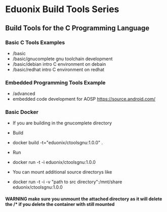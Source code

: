 # Eduonix Build Tools Series

## Build Tools for the C Programming Language

### Basic C Tools Examples
- /basic
- /basic/gnucomplete gnu toolchain development
- /basic/debian  intro C environment on debain
- /basic/redhat  intro C environment on redhat


### Embedded Programming Tools Example
- /advanced
- embedded code development for AOSP  https://source.android.com/



### Basic Docker
- If you are building in the gnucomplete directory

- Build
- docker build -t="eduonix/ctoolsgnu:1.0.0" .

- Run
- docker run -t -i  eduonix/ctoolsgnu:1.0.0

- You can mount additional source directorys like
- docker run -t -i -v "path to src directory":/mnt/share  eduonix/ctoolsgnu:1.0.0

#### WARNING make sure you unmount the attached directory as it will delete the <path to src directory>/* if you delete the container with <path to src directory> still mounted